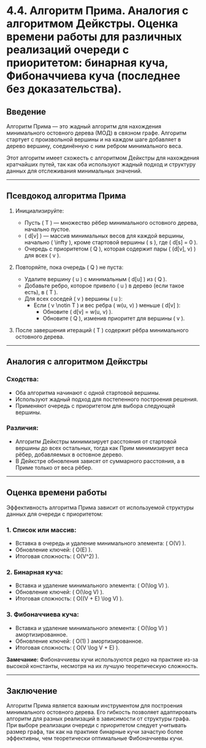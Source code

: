 # 4.4. Алгоритм Прима. Аналогия с алгоритмом Дейкстры. Оценка времени работы для различных реализаций очереди с приоритетом: бинарная куча, Фибоначчиева куча (последнее без доказательства).

## Введение

Алгоритм Прима — это жадный алгоритм для нахождения минимального остовного дерева (МОД) в связном графе. Алгоритм стартует с произвольной вершины и на каждом шаге добавляет в дерево вершину, соединённую с ним ребром минимального веса. 

Этот алгоритм имеет схожесть с алгоритмом Дейкстры для нахождения кратчайших путей, так как оба используют жадный подход и структуру данных для отслеживания минимальных значений.

---

## Псевдокод алгоритма Прима

1. Инициализируйте:
   - Пусть \( T \) — множество рёбер минимального остовного дерева, начально пустое.
   - \( d[v] \) — массив минимальных весов для каждой вершины, начально \( \infty \), кроме стартовой вершины \( s \), где \( d[s] = 0 \).
   - Очередь с приоритетом \( Q \), которая содержит пары \( (d[v], v) \) для всех \( v \).

2. Повторяйте, пока очередь \( Q \) не пуста:
   - Удалите вершину \( u \) с минимальным \( d[u] \) из \( Q \).
   - Добавьте ребро, которое привело \( u \) в дерево (если такое есть), в \( T \).
   - Для всех соседей \( v \) вершины \( u \):
     - Если \( v \notin T \) и вес ребра \( w(u, v) \) меньше \( d[v] \):
       - Обновите \( d[v] = w(u, v) \).
       - Обновите \( Q \), изменив приоритет для вершины \( v \).

3. После завершения итераций \( T \) содержит рёбра минимального остовного дерева.

---

## Аналогия с алгоритмом Дейкстры

### Сходства:
- Оба алгоритма начинают с одной стартовой вершины.
- Используют жадный подход для постепенного построения решения.
- Применяют очередь с приоритетом для выбора следующей вершины.

### Различия:
- Алгоритм Дейкстры минимизирует расстояния от стартовой вершины до всех остальных, тогда как Прим минимизирует веса рёбер, добавляемых в остовное дерево.
- В Дейкстре обновления зависят от суммарного расстояния, а в Приме только от веса рёбер.

---

## Оценка времени работы

Эффективность алгоритма Прима зависит от используемой структуры данных для очереди с приоритетом:

### 1. Список или массив:
- Вставка в очередь и удаление минимального элемента: \( O(V) \).
- Обновление ключей: \( O(E) \).
- Итоговая сложность: \( O(V^2) \).

### 2. Бинарная куча:
- Вставка и удаление минимального элемента: \( O(\log V) \).
- Обновление ключей: \( O(\log V) \).
- Итоговая сложность: \( O((V + E) \log V) \).

### 3. Фибоначчиева куча:
- Вставка и удаление минимального элемента: \( O(\log V) \) амортизированное.
- Обновление ключей: \( O(1) \) амортизированное.
- Итоговая сложность: \( O(V \log V + E) \).

**Замечание:** Фибоначчиевы кучи используются редко на практике из-за высокой константы, несмотря на их лучшую теоретическую сложность.

---

## Заключение

Алгоритм Прима является важным инструментом для построения минимального остовного дерева. Его гибкость позволяет адаптировать алгоритм для разных реализаций в зависимости от структуры графа. При выборе реализации очереди с приоритетом следует учитывать размер графа, так как на практике бинарные кучи зачастую более эффективны, чем теоретически оптимальные Фибоначчиевы кучи.
